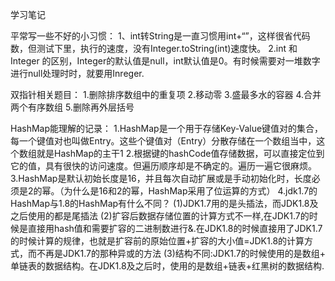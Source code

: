学习笔记

平常写一些不好的小习惯：
1、int转String是一直习惯用int+“”，这样很省代码数，但测试下里，执行的速度，没有Integer.toString(int)速度快。
2.int 和 Integer 的区别，Integer的默认值是null，int默认值是0。有时候需要对一堆数字进行null处理时时，就要用Inreger.


双指针相关题目：
1.删除排序数组中的重复项
2.移动零
3.盛最多水的容器
4.合并两个有序数组
5.删除再外层括号

HashMap能理解的记录：
1.HashMap是一个用于存储Key-Value键值对的集合，每一个键值对也叫做Entry。这些个键值对（Entry）分散存储在一个数组当中，这个数组就是HashMap的主干1
2.根据键的hashCode值存储数据，可以直接定位到它的值，具有很快的访问速度。但遍历顺序却是不确定的。遍历一遍它很麻烦。
3.HashMap是默认初始长度是16，并且每次自动扩展或是手动初始化时，长度必须是2的幂。（为什么是16和2的幂，HashMap采用了位运算的方式）
4.jdk1.7的HashMap与1.8的HashMap有什么不同？
(1)JDK1.7用的是头插法，而JDK1.8及之后使用的都是尾插法
(2)扩容后数据存储位置的计算方式不一样,在JDK1.7的时候是直接用hash值和需要扩容的二进制数进行&.在JDK1.8的时候直接用了JDK1.7的时候计算的规律，也就是扩容前的原始位置+扩容的大小值=JDK1.8的计算方式，而不再是JDK1.7的那种异或的方法
(3)结构不同:JDK1.7的时候使用的是数组+ 单链表的数据结构。在JDK1.8及之后时，使用的是数组+链表+红黑树的数据结构.

